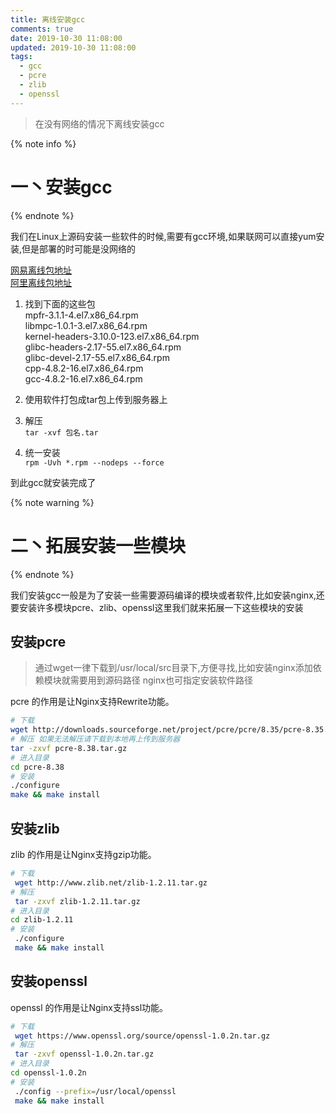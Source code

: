 ```yaml
---
title: 离线安装gcc
comments: true
date: 2019-10-30 11:08:00
updated: 2019-10-30 11:08:00
tags:
  - gcc
  - pcre
  - zlib
  - openssl
---
```


<blockquote class="blockquote-center">在没有网络的情况下离线安装gcc</blockquote>

<!--more-->


{% note info %}
# 一丶安装gcc
{% endnote %}

我们在Linux上源码安装一些软件的时候,需要有gcc环境,如果联网可以直接yum安装,但是部署的时可能是没网络的

 [网易离线包地址](http://mirrors.163.com/centos/6/os/x86_64/Packages/)  
 [阿里离线包地址](http://mirrors.aliyun.com/centos/7/os/x86_64/Packages/)

1. 找到下面的这些包  
mpfr-3.1.1-4.el7.x86_64.rpm  
libmpc-1.0.1-3.el7.x86_64.rpm  
kernel-headers-3.10.0-123.el7.x86_64.rpm  
glibc-headers-2.17-55.el7.x86_64.rpm  
glibc-devel-2.17-55.el7.x86_64.rpm  
cpp-4.8.2-16.el7.x86_64.rpm  
gcc-4.8.2-16.el7.x86_64.rpm

2. 使用软件打包成tar包上传到服务器上

3. 解压  
`tar -xvf 包名.tar`

4. 统一安装  
`rpm -Uvh *.rpm --nodeps --force`

到此gcc就安装完成了


{% note warning %}
# 二丶拓展安装一些模块
{% endnote %}

我们安装gcc一般是为了安装一些需要源码编译的模块或者软件,比如安装nginx,还要安装许多模块pcre、zlib、openssl这里我们就来拓展一下这些模块的安装


## 安装pcre

> 通过wget一律下载到/usr/local/src目录下,方便寻找,比如安装nginx添加依赖模块就需要用到源码路径
> nginx也可指定安装软件路径

pcre 的作用是让Nginx支持Rewrite功能。

```bash
# 下载
wget http://downloads.sourceforge.net/project/pcre/pcre/8.35/pcre-8.35.tar.gz
# 解压 如果无法解压请下载到本地再上传到服务器
tar -zxvf pcre-8.38.tar.gz
# 进入目录
cd pcre-8.38
# 安装
./configure
make && make install
```
## 安装zlib

zlib 的作用是让Nginx支持gzip功能。

```bash
# 下载
 wget http://www.zlib.net/zlib-1.2.11.tar.gz
# 解压
 tar -zxvf zlib-1.2.11.tar.gz
# 进入目录
cd zlib-1.2.11
# 安装
 ./configure
 make && make install
```
## 安装openssl
openssl 的作用是让Nginx支持ssl功能。

```bash
# 下载 
 wget https://www.openssl.org/source/openssl-1.0.2n.tar.gz
# 解压
 tar -zxvf openssl-1.0.2n.tar.gz
# 进入目录
cd openssl-1.0.2n
# 安装
 ./config --prefix=/usr/local/openssl
 make && make install
```




